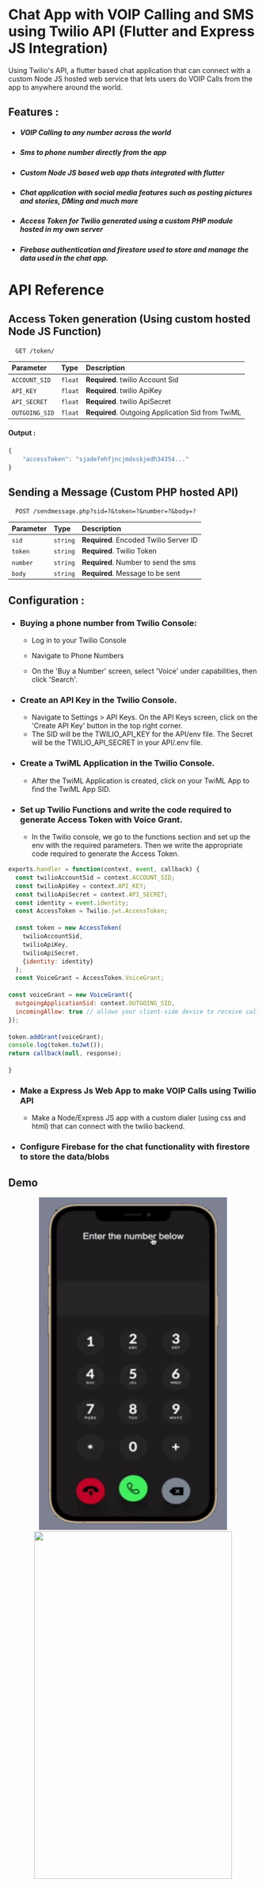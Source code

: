 
# Chat App with VOIP Calling and SMS using Twilio API (Flutter and Express JS Integration)
Using Twilio's API, a flutter based chat application that can connect with a custom Node JS hosted web service that lets users do VOIP Calls from the app to anywhere around the world.
## Features :
- ##### VOIP Calling to any number across the world
- ##### Sms to phone number directly from the app
- ##### Custom Node JS based web app thats integrated with flutter 
- ##### Chat application with social media features such as posting pictures and stories, DMing and much more
- ##### Access Token for Twilio generated using a custom PHP module hosted in my own server
- ##### Firebase authentication and firestore used to store and manage the data used in the chat app.

# API Reference

## Access Token generation (Using custom hosted Node JS Function)

```http
  GET /token/
```

| Parameter | Type     | Description                |
| :-------- | :------- | :------------------------- |
| `ACCOUNT_SID` | `float` | **Required**. twilio Account Sid |
| `API_KEY` | `float` | **Required**. twilio ApiKey |
| `API_SECRET` | `float` | **Required**. twilio ApiSecret |
| `OUTGOING_SID` | `float` | **Required**. Outgoing Application Sid from TwiML |

#### Output : 

```javascript
{
	"accessToken": "sjadefehfjncjmdxskjedh34354..."
}

```

## Sending a Message (Custom PHP hosted API) 

```http
  POST /sendmessage.php?sid=?&token=?&number=?&body=?
```

| Parameter | Type     | Description                       |
| :-------- | :------- | :-------------------------------- |
| `sid`      | `string` | **Required**. Encoded Twilio Server ID |
| `token`      | `string` | **Required**. Twilio Token |
| `number`      | `string` | **Required**. Number to send the sms |
| `body`      | `string` | **Required**. Message to be sent |


## Configuration :

- ### Buying a phone number from Twilio Console:
  - Log in to your Twilio Console

  - Navigate to Phone Numbers

  - On the 'Buy a Number' screen, select 'Voice' under capabilities, then click 'Search'.
- ### Create an API Key in the Twilio Console.
  - Navigate to Settings > API Keys. On the API Keys screen, click on the 'Create API Key' button in the top right corner.
  - The SID will be the TWILIO_API_KEY for the API/env file. The Secret will be the TWILIO_API_SECRET in your API/.env file. 
- ### Create a TwiML Application in the Twilio Console. 
  - After the TwiML Application is created, click on your TwiML App to find the TwiML App SID.
- ### Set up Twilio Functions and write the code required to generate Access Token with Voice Grant.
  - In the Twilio console, we go to the functions section and set up the env with the required parameters. Then we write the appropriate code required to generate the Access Token.

```javascript
exports.handler = function(context, event, callback) {
  const twilioAccountSid = context.ACCOUNT_SID;
  const twilioApiKey = context.API_KEY;
  const twilioApiSecret = context.API_SECRET;
  const identity = event.identity;
  const AccessToken = Twilio.jwt.AccessToken;

  const token = new AccessToken(
    twilioAccountSid,
    twilioApiKey,
    twilioApiSecret,
    {identity: identity}
  );
  const VoiceGrant = AccessToken.VoiceGrant;

const voiceGrant = new VoiceGrant({
  outgoingApplicationSid: context.OUTGOING_SID,
  incomingAllow: true // allows your client-side device to receive calls as well as make them
});

token.addGrant(voiceGrant);
console.log(token.toJwt());
return callback(null, response);

} 
```
- ### Make a Express Js Web App to make VOIP Calls using Twilio API
  - Make a Node/Express JS app with a custom dialer (using css and html) that can connect with the twilio backend.
- ### Configure Firebase for the chat functionality with firestore to store the data/blobs
## Demo
<p align="center">
<img src="images/dialermockup.gif" alt="Dialer Iphone Mockup" width="380" height = "670"> <img src="images/demo-voip.gif" width="400" height = "700">

</p>
